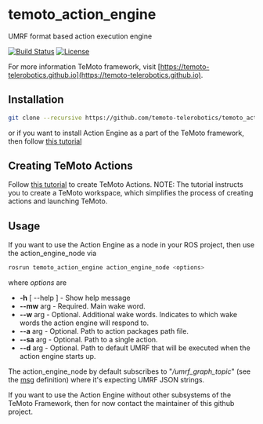 # temoto_action_engine
UMRF format based action execution engine

[![Build Status](https://travis-ci.org/temoto-telerobotics/temoto_action_engine.svg?branch=master)](https://travis-ci.org/temoto-telerobotics/temoto_action_engine)
[![License](https://img.shields.io/badge/License-Apache%202.0-blue.svg)](https://opensource.org/licenses/Apache-2.0)

For more information TeMoto framework, visit [https://temoto-telerobotics.github.io](https://temoto-telerobotics.github.io).

## Installation
``` bash
git clone --recursive https://github.com/temoto-telerobotics/temoto_action_engine.git
```
or if you want to install Action Engine as a part of the TeMoto framework, then follow [this tutorial](https://temoto-telerobotics.github.io/tutorials/installing_temoto.html)

## Creating TeMoto Actions
Follow [this tutorial](https://temoto-telerobotics.github.io/tutorials/writing_an_action.html) to create TeMoto Actions. NOTE: The tutorial instructs you to create a TeMoto workspace, which simplifies the process of creating actions and launching TeMoto.

## Usage
If you want to use the Action Engine as a node in your ROS project, then use the action_engine_node via
``` bash
rosrun temoto_action_engine action_engine_node <options>
```
where *options* are
* **-h** [ --help ] - Show help message
* **--mw** arg - Required. Main wake word.
* **--w** arg - Optional. Additional wake words. Indicates to which wake words the action engine will respond to.
* **--a** arg - Optional. Path to action packages path file.
* **--sa** arg - Optional. Path to a single action.
* **--d** arg - Optional. Path to default UMRF that will be executed when the action engine starts up.

The action_engine_node by default subscribes to "*/umrf_graph_topic*" (see the [msg](https://github.com/temoto-telerobotics/temoto_action_engine/blob/master/msg/UmrfJsonGraph.msg) definition) where it's expecting UMRF JSON strings.

If you want to use the Action Engine without other subsystems of the TeMoto Framework, then for now contact the maintainer of this github project.

